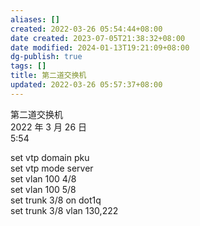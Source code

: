 ```yaml
---
aliases: []
created: 2022-03-26 05:54:44+08:00
date created: 2023-07-05T21:38:32+08:00
date modified: 2024-01-13T19:21:09+08:00
dg-publish: true
tags: []
title: 第二道交换机
updated: 2022-03-26 05:57:37+08:00
---
```


第二道交换机  
2022 年 3 月 26 日  
5:54

set vtp domain pku  
set vtp mode server  
set vlan 100 4/8  
set vlan 100 5/8  
set trunk 3/8 on dot1q  
set trunk 3/8 vlan 130,222